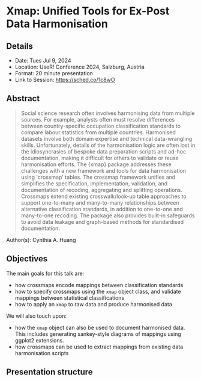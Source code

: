 # Xmap: Unified Tools for Ex-Post Data Harmonisation

## Details

<!-- TODO: add session info, location, date etc. -->

- Date: Tues Jul 9, 2024
- Location: UseR! Conference 2024, Salzburg, Austria
- Format: 20 minute presentation
- Link to Session: <https://sched.co/1c8wO>

## Abstract

<!-- TODO: add abstract -->

> Social science research often involves harmonising data from multiple sources. For example, analysts often must resolve differences between country-specific occupation classification standards to compare labour statistics from multiple countries. Harmonised datasets involve both domain expertise and technical data-wrangling skills. Unfortunately, details of the harmonisation logic are often lost in the idiosyncrasies of bespoke data preparation scripts and ad-hoc documentation, making it difficult for others to validate or reuse harmonisation efforts. The {xmap} package addresses these challenges with a new framework and tools for data harmonisation using 'crossmap' tables. The crossmap framework unifies and simplifies the specification, implementation, validation, and documentation of recoding, aggregating and splitting operations. Crossmaps extend existing crosswalk/look-up table approaches to support one-to-many and many-to-many relationships between alternative classification standards, in addition to one-to-one and many-to-one recoding. The package also provides built-in safeguards to avoid data leakage and graph-based methods for standardised documentation.

Author(s): Cynthia A. Huang

## Objectives

The main goals for this talk are:

- how crossmaps encode mappings between classification standards
- how to specify crossmaps using the `xmap` object class, and validate mappings between statistical classifications
- how to apply an `xmap` to raw data and produce harmonised data

We will also touch upon:

- how the `xmap` object can also be used to document harmonised data. This includes generating sankey-style diagrams of mappings using ggplot2 extensions.
- how crossmaps can be used to extract mappings from existing data harmonisation scripts

## Presentation structure

<!-- TODO: add outline -->